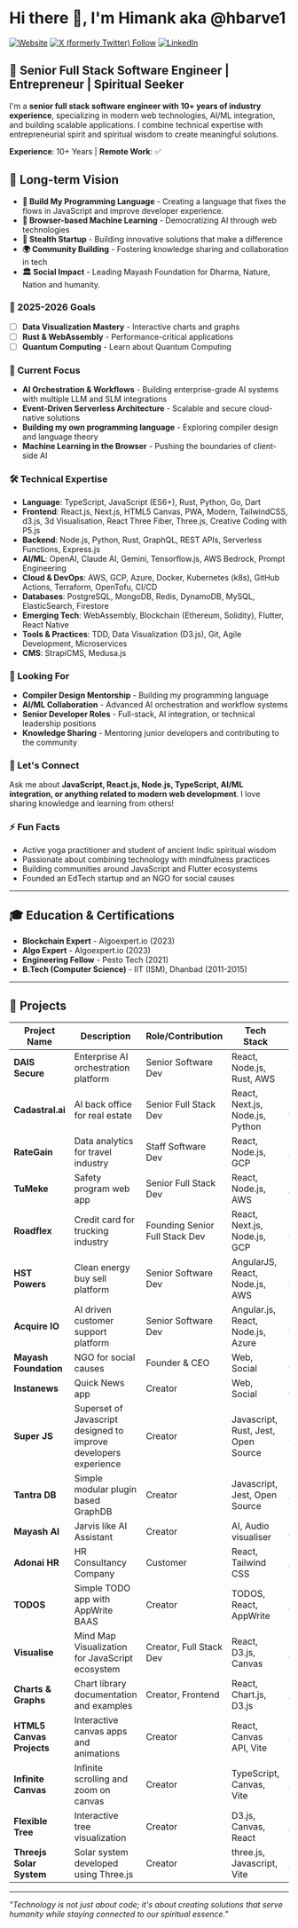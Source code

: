 <!-- @format -->

# Hi there 👋, I'm Himank aka @hbarve1

[![Website](https://img.shields.io/website?label=hbarve1.com&style=for-the-badge&url=https%3A%2F%2Fhbarve1.com)](https://hbarve1.com)
[![X (formerly Twitter) Follow](https://img.shields.io/twitter/follow/hbarve1?style=for-the-badge&logo=x)](https://twitter.com/intent/follow?original_referer=https%3A%2F%2Fgithub.com%2Fhbarve1&screen_name=hbarve1)
[![LinkedIn](https://img.shields.io/badge/LinkedIn-0077B5?style=for-the-badge&logo=linkedin&logoColor=white)](https://www.linkedin.com/in/hbarve1)


## 🚀 Senior Full Stack Software Engineer | Entrepreneur | Spiritual Seeker

I'm a **senior full stack software engineer with 10+ years of industry experience**, specializing in modern web technologies, AI/ML integration, and building scalable applications. I combine technical expertise with entrepreneurial spirit and spiritual wisdom to create meaningful solutions.

**Experience**: 10+ Years | **Remote Work**: ✅

## 🎯 Long-term Vision

- **🔧 Build My Programming Language** - Creating a language that fixes the flows in JavaScript and improve developer experience.
- **🤖 Browser-based Machine Learning** - Democratizing AI through web technologies
- **🚀 Stealth Startup** - Building innovative solutions that make a difference
- **🌍 Community Building** - Fostering knowledge sharing and collaboration in tech
- **🏛️ Social Impact** - Leading Mayash Foundation for Dharma, Nature, Nation and humanity.

### 🎯 2025-2026 Goals
- [ ] **Data Visualization Mastery** - Interactive charts and graphs
- [ ] **Rust & WebAssembly** - Performance-critical applications
- [ ] **Quantum Computing** - Learn about Quantum Computing

### 🎯 Current Focus
- **AI Orchestration & Workflows** - Building enterprise-grade AI systems with multiple LLM and SLM integrations
- **Event-Driven Serverless Architecture** - Scalable and secure cloud-native solutions
- **Building my own programming language** - Exploring compiler design and language theory
- **Machine Learning in the Browser** - Pushing the boundaries of client-side AI

### 🛠️ Technical Expertise
- **Language**: TypeScript, JavaScript (ES6+), Rust, Python, Go, Dart
- **Frontend**: React.js, Next.js, HTML5 Canvas, PWA, Modern, TailwindCSS, d3.js, 3d Visualisation, React Three Fiber, Three.js, Creative Coding with P5.js
- **Backend**: Node.js, Python, Rust, GraphQL, REST APIs, Serverless Functions, Express.js
- **AI/ML**: OpenAI, Claude AI, Gemini, Tensorflow.js, AWS Bedrock, Prompt Engineering
- **Cloud & DevOps**: AWS, GCP, Azure, Docker, Kubernetes (k8s), GitHub Actions, Terraform, OpenTofu, CI/CD
- **Databases**: PostgreSQL, MongoDB, Redis, DynamoDB, MySQL, ElasticSearch, Firestore
- **Emerging Tech**: WebAssembly, Blockchain (Ethereum, Solidity), Flutter, React Native
- **Tools & Practices**: TDD, Data Visualization (D3.js), Git, Agile Development, Microservices
- **CMS**: StrapiCMS, Medusa.js
  
### 🤝 Looking For
- **Compiler Design Mentorship** - Building my programming language
- **AI/ML Collaboration** - Advanced AI orchestration and workflow systems
- **Senior Developer Roles** - Full-stack, AI integration, or technical leadership positions
- **Knowledge Sharing** - Mentoring junior developers and contributing to the community

### 💬 Let's Connect
Ask me about **JavaScript, React.js, Node.js, TypeScript, AI/ML integration, or anything related to modern web development**. I love sharing knowledge and learning from others!

### ⚡ Fun Facts
- Active yoga practitioner and student of ancient Indic spiritual wisdom
- Passionate about combining technology with mindfulness practices
- Building communities around JavaScript and Flutter ecosystems
- Founded an EdTech startup and an NGO for social causes

---

## 🎓 Education & Certifications

- **Blockchain Expert** - Algoexpert.io (2023)
- **Algo Expert** - Algoexpert.io (2023)
- **Engineering Fellow** - Pesto Tech (2021)
- **B.Tech (Computer Science)** - IIT (ISM), Dhanbad (2011-2015)

---

## 🚀 Projects

| Project Name | Description | Role/Contribution | Tech Stack | Status/Link |
|--------------|-------------|-------------------|------------|-------------|
| **DAIS Secure** | Enterprise AI orchestration platform | Senior Software Dev | React, Node.js, Rust, AWS | [Live](https://www.dais.co) |
| **Cadastral.ai** | AI back office for real estate | Senior Full Stack Dev | React, Next.js, Node.js, Python | [Live](https://cadastral.ai) |
| **RateGain** | Data analytics for travel industry | Staff Software Dev | React, Node.js, GCP | [Live](https://rategain.com) |
| **TuMeke** | Safety program web app | Senior Full Stack Dev | React, Node.js, AWS | [Live](https://www.tumeke.io) |
| **Roadflex** | Credit card for trucking industry | Founding Senior Full Stack Dev | React, Next.js, Node.js, GCP | [Live](https://www.roadflex.com) |
| **HST Powers** | Clean energy buy sell platform | Senior Software Dev | AngularJS, React, Node.js, AWS | [Live](https://www.hstpowers.com) |
| **Acquire IO** | AI driven customer support platform | Senior Software Dev | Angular.js, React, Node.js, Azure | [Live](https://www.acquire.io) |
| **Mayash Foundation** | NGO for social causes | Founder & CEO | Web, Social | [Live](https://www.mayash.org) |
| **Instanews** | Quick News app | Creator | Web, Social | [Live](https://instanews.app) |
| **Super JS** | Superset of Javascript designed to improve developers experience | Creator | Javascript, Rust, Jest, Open Source | [Live](https://superjs.org) |
| **Tantra DB** | Simple modular plugin based GraphDB | Creator | Javascript, Jest, Open Source | [Live](https://github.com/hbarve1/tantradb) |
| **Mayash AI** | Jarvis like AI Assistant | Creator | AI, Audio visualiser | [Live](https://www.mayash.ai) |
| **Adonai HR** | HR Consultancy Company | Customer | React, Tailwind CSS | [Live](https://adonaihr.com) |
| **TODOS** | Simple TODO app with AppWrite BAAS | Creator | TODOS, React, AppWrite | [Live](https://todos.hbarve1.com) |
| **Visualise** | Mind Map Visualization for JavaScript ecosystem | Creator, Full Stack Dev | React, D3.js, Canvas | [Live](https://visualise.netlify.app) |
| **Charts & Graphs** | Chart library documentation and examples | Creator, Frontend | React, Chart.js, D3.js | [Live](https://charts-and-graphs.vercel.app) |
| **HTML5 Canvas Projects** | Interactive canvas apps and animations | Creator | React, Canvas API, Vite | [Live](https://hbarve1-html5-canvas-1.onrender.com) |
| **Infinite Canvas** | Infinite scrolling and zoom on canvas | Creator | TypeScript, Canvas, Vite | [Live](https://hbarve1-html5-infinite-canvas.onrender.com) |
| **Flexible Tree** | Interactive tree visualization | Creator | D3.js, Canvas, React | [Live](https://hbarve1-flexible-tree-d3js-canvas.onrender.com) |
| **Threejs Solar System** | Solar system developed using Three.js | Creator | three.js, Javascript, Vite | [Live](https://hbarve1-threejs-solar-system.onrender.com) |

---

*"Technology is not just about code; it's about creating solutions that serve humanity while staying connected to our spiritual essence."*
